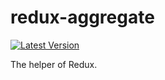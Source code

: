 # redux-aggregate

[![Latest Version](https://img.shields.io/badge/npm-v0.0.0-C12127.svg)](https://www.npmjs.com/package/redux-aggregate)

The helper of Redux.
